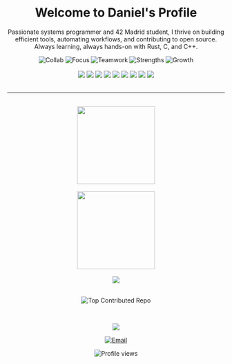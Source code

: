 <div align="center">

# Welcome to Daniel's Profile

<p>Passionate systems programmer and 42 Madrid student, I thrive on building efficient tools, automating workflows, and contributing to open source. Always learning, always hands-on with Rust, C, and C++.</p>

<img src="https://img.shields.io/badge/Collab-Open_to_tools_and_systems-brightgreen" alt="Collab" />
<img src="https://img.shields.io/badge/Focus-CLI_%7C_Automation_%7C_Systems-blue" alt="Focus" />
<img src="https://img.shields.io/badge/Teamwork-Solo_%26_Group_projects-ff69b4" alt="Teamwork" />
<img src="https://img.shields.io/badge/Strengths-Creativity_%26_Efficiency-yellow" alt="Strengths" />
<img src="https://img.shields.io/badge/Growth-Rust_%26_Security-9a6bdf" alt="Growth" />

</div>
<br>
<div align="center">

<img src="https://img.shields.io/badge/-Rust-05122A?style=for-the-badge&logo=rust&logoColor=white&color=DEA584">
<img src="https://img.shields.io/badge/-C-05122A?style=for-the-badge&logo=c&logoColor=white&color=00599C">
<img src="https://img.shields.io/badge/-C++-05122A?style=for-the-badge&logo=c%2B%2B&logoColor=white&color=00599C">
<img src="https://img.shields.io/badge/-Shell-05122A?style=for-the-badge&logo=gnu-bash&logoColor=white&color=4EAA25">
<img src="https://img.shields.io/badge/-Makefile-05122A?style=for-the-badge&color=333333">
<img src="https://img.shields.io/badge/-Just-05122A?style=for-the-badge&color=00C7B7">
<img src="https://img.shields.io/badge/-Git-05122A?style=for-the-badge&logo=git&logoColor=white&color=F05033">
<img src="https://img.shields.io/badge/-HTML-05122A?style=for-the-badge&color=E34F26">
<img src="https://img.shields.io/badge/-CSS-05122A?style=for-the-badge&color=1572B6">

</div>
<br>

---

<br>
<div align="center">
  <img height="180em" src="https://github-readme-stats.vercel.app/api/top-langs/?username=Daniel-Escamilla&layout=compact&langs_count=10&theme=radical"/>
</div>
<br>
<div align="center">
  <img height="180em" src="https://github-readme-stats.vercel.app/api?username=Daniel-Escamilla&show_icons=true&theme=radical&include_all_commits=true&count_private=true"/>
</div>
<br>
<div align="center">
  <img src="https://github-readme-streak-stats.herokuapp.com/?user=Daniel-Escamilla&theme=radical&hide_border=false" />
</div>
<br>
<p align="center">
  <img src="https://github-contributor-stats.vercel.app/api?username=Daniel-Escamilla&limit=1&theme=onedark" alt="Top Contributed Repo" />
</p>
<br>
<p align="center">
  <img src="https://github-profile-trophy.vercel.app/?username=Daniel-Escamilla&theme=juicyfresh&column=5&margin-w=15&margin-h=15&title=MultiLanguage,Commit,Repositories,Experience,PullRequest" />
</p>

<p align="center">
  <a href="mailto:descamil@student.42madrid.com">
    <img src="https://img.shields.io/badge/email-D14836?style=for-the-badge&logo=gmail&logoColor=white" alt="Email"/>
  </a>
</p>

<p align="center">
  <img src="https://komarev.com/ghpvc/?username=Daniel-Escamilla&style=for-the-badge&color=blueviolet" alt="Profile views"/>
</p>
